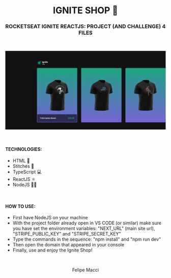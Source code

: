 <h1 align="center">IGNITE SHOP 🛒</h1>
<h3 align="center">ROCKETSEAT IGNITE REACTJS: PROJECT (AND CHALLENGE) 4 FILES</h3>

<br/>

<p align="center">
    <img width="800px" src="./.github/demo.png" alt="Demo Image">
</p>

<br />

#### TECHNOLOGIES:
- HTML 📄
- Stitches 🎨
- TypeScript 💻
- ReactJS ⚛
- NodeJS 🐱‍👤

<br />

#### HOW TO USE:
* First have NodeJS on your machine
* With the project folder already open in VS CODE (or similar) make sure you have set the environment variables: "NEXT_URL" (main site url), "STRIPE_PUBLIC_KEY" and "STRIPE_SECRET_KEY"
* Type the commands in the sequence: "npm install" and "npm run dev"
* Then open the domain that appeared in your console
* Finally, use and enjoy the Ignite Shop!

<br />

<p align="center">Felipe Macci</p>